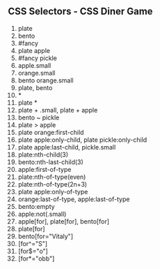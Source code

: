 ## CSS Selectors - CSS Diner Game

1. plate
2. bento
3. #fancy
4. plate apple
5. #fancy pickle
6. apple.small
7. orange.small
8. bento orange.small
9. plate, bento
10. \*
11. plate \*
12. plate + .small, plate + apple
13. bento ~ pickle
14. plate > apple
15. plate orange:first-child
16. plate apple:only-child, plate pickle:only-child
17. plate apple:last-child, pickle.small
18. plate:nth-child(3)
19. bento:nth-last-child(3)
20. apple:first-of-type
21. plate:nth-of-type(even)
22. plate:nth-of-type(2n+3)
23. plate apple:only-of-type
24. orange:last-of-type, apple:last-of-type
25. bento:empty
26. apple:not(.small)
27. apple[for], plate[for], bento[for]
28. plate[for]
29. bento[for="Vitaly"]
30. [for^="S"]
31. [for$="o"]
32. [for*="obb"]
